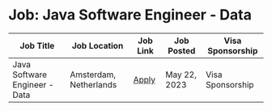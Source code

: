 # Job: Java Software Engineer - Data

| Job Title | Job Location | Job Link | Job Posted | Visa Sponsorship |
| --- | --- | --- | --- | --- |
| Java Software Engineer - Data | Amsterdam, Netherlands | [Apply](https://boards.greenhouse.io/adyen/jobs/3864986) | May 22, 2023 | Visa Sponsorship |
